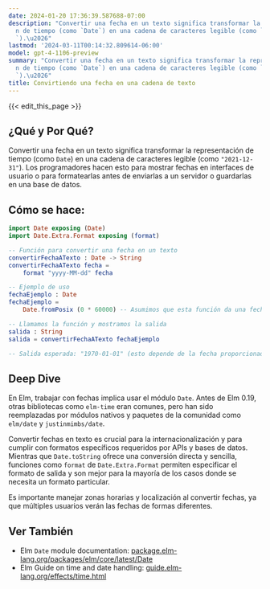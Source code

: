```yaml
---
date: 2024-01-20 17:36:39.587688-07:00
description: "Convertir una fecha en un texto significa transformar la representaci\xF3\
  n de tiempo (como `Date`) en una cadena de caracteres legible (como `\"2021-12-31\"\
  `).\u2026"
lastmod: '2024-03-11T00:14:32.809614-06:00'
model: gpt-4-1106-preview
summary: "Convertir una fecha en un texto significa transformar la representaci\xF3\
  n de tiempo (como `Date`) en una cadena de caracteres legible (como `\"2021-12-31\"\
  `).\u2026"
title: Convirtiendo una fecha en una cadena de texto
---
```


{{< edit_this_page >}}

## ¿Qué y Por Qué?

Convertir una fecha en un texto significa transformar la representación de tiempo (como `Date`) en una cadena de caracteres legible (como `"2021-12-31"`). Los programadores hacen esto para mostrar fechas en interfaces de usuario o para formatearlas antes de enviarlas a un servidor o guardarlas en una base de datos.

## Cómo se hace:

```Elm
import Date exposing (Date)
import Date.Extra.Format exposing (format)

-- Función para convertir una fecha en un texto
convertirFechaATexto : Date -> String
convertirFechaATexto fecha =
    format "yyyy-MM-dd" fecha

-- Ejemplo de uso
fechaEjemplo : Date
fechaEjemplo = 
    Date.fromPosix (0 * 60000) -- Asumimos que esta función da una fecha válida.

-- Llamamos la función y mostramos la salida
salida : String
salida = convertirFechaATexto fechaEjemplo

-- Salida esperada: "1970-01-01" (esto depende de la fecha proporcionada)
```

## Deep Dive

En Elm, trabajar con fechas implica usar el módulo `Date`. Antes de Elm 0.19, otras bibliotecas como `elm-time` eran comunes, pero han sido reemplazadas por módulos nativos y paquetes de la comunidad como `elm/date` y `justinmimbs/date`.

Convertir fechas en texto es crucial para la internacionalización y para cumplir con formatos específicos requeridos por APIs y bases de datos. Mientras que `Date.toString` ofrece una conversión directa y sencilla, funciones como `format` de `Date.Extra.Format` permiten especificar el formato de salida y son mejor para la mayoría de los casos donde se necesita un formato particular.

Es importante manejar zonas horarias y localización al convertir fechas, ya que múltiples usuarios verán las fechas de formas diferentes.

## Ver También

- Elm `Date` module documentation: [package.elm-lang.org/packages/elm/core/latest/Date](https://package.elm-lang.org/packages/elm/core/latest/Date)
- Elm Guide on time and date handling: [guide.elm-lang.org/effects/time.html](https://guide.elm-lang.org/effects/time.html)
